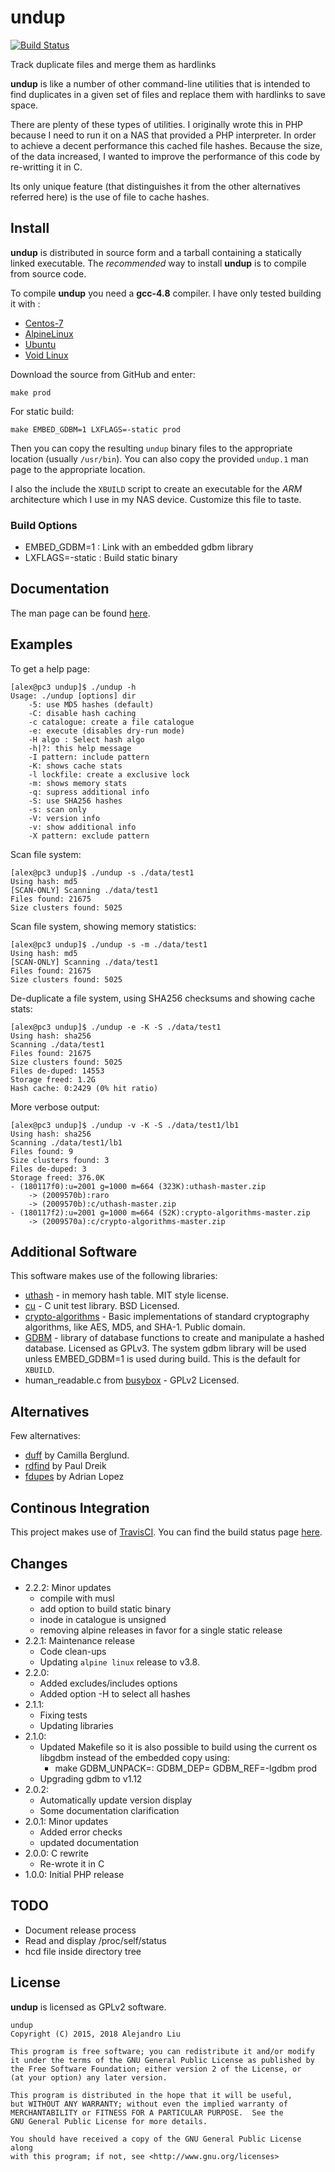 # undup

[![Build Status](https://api.travis-ci.org/TortugaLabs/undup.png?branch=master)](http://travis-ci.org/TortugaLabs/undup)

Track duplicate files and merge them as hardlinks

**undup** is like a number of other command-line utilities that is
intended to find duplicates in a given set of files and replace them
with hardlinks to save space.

There are plenty of these types of utilities.  I originally wrote this
in PHP because I need to run it on a NAS that provided a PHP
interpreter.  In order to achieve a decent performance this cached
file hashes.  Because the size, of the data increased, I wanted to
improve the performance of this code by re-writting it in C.

Its only unique feature (that distinguishes it from the other
alternatives referred here) is the use of file to cache hashes.

## Install

**undup** is distributed in source form and a tarball containing
a statically linked executable.
The _recommended_
way to install **undup** is to compile from source code.

To compile **undup** you need a **gcc-4.8** compiler.  I have only tested
building it with :

- [Centos-7](https://www.centos.org/)
- [AlpineLinux](http://www.alpinelinux.org)
- [Ubuntu](http://www.ubuntu.com/)
- [Void Linux](http://voidlinux.org/)

Download the source from GitHub and enter:

```
make prod
```

For static build:

```
make EMBED_GDBM=1 LXFLAGS=-static prod
```

Then you can copy the resulting `undup` binary files to the
appropriate location (usually `/usr/bin`).  You can also copy the
provided `undup.1` man page to the appropriate location.

I also the include the `XBUILD` script to create an executable for the
_ARM_ architecture which I use in my NAS device.  Customize this file
to taste.

### Build Options

- EMBED_GDBM=1 : Link with an embedded gdbm library
- LXFLAGS=-static : Build static binary

## Documentation

The man page can be found [here](undup.adoc).

## Examples

To get a help page:

```
[alex@pc3 undup]$ ./undup -h
Usage: ./undup [options] dir
	-5: use MD5 hashes (default)
	-C: disable hash caching
	-c catalogue: create a file catalogue
	-e: execute (disables dry-run mode)
	-H algo : Select hash algo
	-h|?: this help message
	-I pattern: include pattern
	-K: shows cache stats
	-l lockfile: create a exclusive lock
	-m: shows memory stats
	-q: supress additional info
	-S: use SHA256 hashes
	-s: scan only
	-V: version info
	-v: show additional info
	-X pattern: exclude pattern
```

Scan file system:

```
[alex@pc3 undup]$ ./undup -s ./data/test1
Using hash: md5
[SCAN-ONLY] Scanning ./data/test1
Files found: 21675
Size clusters found: 5025
```

Scan file system, showing memory statistics:

```
[alex@pc3 undup]$ ./undup -s -m ./data/test1
Using hash: md5
[SCAN-ONLY] Scanning ./data/test1
Files found: 21675
Size clusters found: 5025
```

De-duplicate a file system, using SHA256 checksums and showing cache stats:

```
[alex@pc3 undup]$ ./undup -e -K -S ./data/test1
Using hash: sha256
Scanning ./data/test1
Files found: 21675
Size clusters found: 5025
Files de-duped: 14553
Storage freed: 1.2G
Hash cache: 0:2429 (0% hit ratio)

```

More verbose output:

```
[alex@pc3 undup]$ ./undup -v -K -S ./data/test1/lb1
Using hash: sha256
Scanning ./data/test1/lb1
Files found: 9
Size clusters found: 3
Files de-duped: 3
Storage freed: 376.0K
- (180117f0):u=2001 g=1000 m=664 (323K):uthash-master.zip
    -> (2009570b):raro
    -> (2009570b):c/uthash-master.zip
- (180117f2):u=2001 g=1000 m=664 (52K):crypto-algorithms-master.zip
    -> (2009570a):c/crypto-algorithms-master.zip

```

## Additional Software

This software makes use of the following libraries:

* [uthash](https://github.com/troydhanson/uthash/) - in memory hash
  table. MIT style license.
* [cu](https://github.com/danfis/cu/) - C unit test library.  BSD
  Licensed.
* [crypto-algorithms](https://github.com/B-Con/crypto-algorithms/) -
  Basic implementations of standard cryptography algorithms, like AES, MD5,
  and SHA-1.  Public domain.
* [GDBM](http://www.gnu.org.ua/software/gdbm/) - library of
  database functions to create and manipulate a hashed database.
  Licensed as GPLv3.  The system gdbm library will be used unless
  EMBED_GDBM=1 is used during build.  This is the default for `XBUILD`.
* human_readable.c from [busybox](http://www.busybox.net/) - GPLv2
  Licensed.

## Alternatives

Few alternatives:

* [duff](http://duff.dreda.org/) by Camilla Berglund.
* [rdfind](http://rdfind.pauldreik.se/) by Paul Dreik
* [fdupes](https://github.com/adrianlopezroche/fdupes) by Adrian Lopez

## Continous Integration

This project makes use of [TravisCI](https://travis-ci.org/).  You can
find the build status page
[here](https://travis-ci.org/TortugaLabs/undup).

## Changes

* 2.2.2: Minor updates
  - compile with musl
  - add option to build static binary
  - inode in catalogue is unsigned
  - removing alpine releases in favor for a single static release
* 2.2.1: Maintenance release
  - Code clean-ups
  - Updating `alpine linux` release to v3.8.
* 2.2.0:
  - Added excludes/includes options
  - Added option -H to select all hashes
* 2.1.1:
  - Fixing tests
  - Updating libraries
* 2.1.0:
  - Updated Makefile so it is also possible to build using the current
    os libgdbm instead of the embedded copy using:
      - make GDBM_UNPACK=: GDBM_DEP= GDBM_REF=-lgdbm prod
  - Upgrading gdbm to v1.12  
* 2.0.2:
  - Automatically update version display
  - Some documentation clarification
* 2.0.1: Minor updates
  - Added error checks
  - updated documentation
* 2.0.0: C rewrite
  - Re-wrote it in C
* 1.0.0: Initial PHP release

## TODO

- Document release process
- Read and display /proc/self/status
- hcd file inside directory tree

## License

**undup** is licensed as GPLv2 software.


    undup
    Copyright (C) 2015, 2018 Alejandro Liu

    This program is free software; you can redistribute it and/or modify
    it under the terms of the GNU General Public License as published by
    the Free Software Foundation; either version 2 of the License, or
    (at your option) any later version.

    This program is distributed in the hope that it will be useful,
    but WITHOUT ANY WARRANTY; without even the implied warranty of
    MERCHANTABILITY or FITNESS FOR A PARTICULAR PURPOSE.  See the
    GNU General Public License for more details.

    You should have received a copy of the GNU General Public License along
    with this program; if not, see <http://www.gnu.org/licenses>
